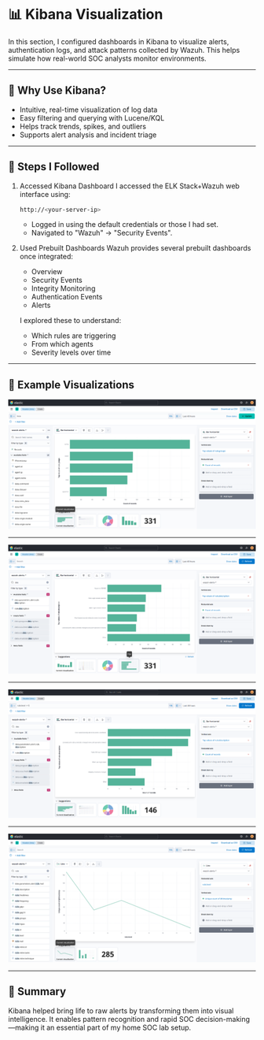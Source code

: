 # 📊 Kibana Visualization
In this section, I configured dashboards in Kibana to visualize alerts, authentication logs, and attack patterns collected by Wazuh. This helps simulate how real-world SOC analysts monitor environments.

---
## 🧠 Why Use Kibana?
- Intuitive, real-time visualization of log data
- Easy filtering and querying with Lucene/KQL
- Helps track trends, spikes, and outliers
- Supports alert analysis and incident triage

 ---
 ## 🔧 Steps I Followed
 1. Accessed Kibana Dashboard
    I accessed the ELK Stack+Wazuh web interface using:
    ```bash
    http://<your-server-ip>
    ```
    - Logged in using the default credentials or those I had set.
    - Navigated to "Wazuh" → "Security Events".

  2. Used Prebuilt Dashboards
     Wazuh provides several prebuilt dashboards once integrated:
      - Overview
      - Security Events
      - Integrity Monitoring
      - Authentication Events
      - Alerts

     I explored these to understand:
      - Which rules are triggering
      - From which agents
      - Severity levels over time
  
---
## 📸 Example Visualizations

![](images/TopGroups.png)

----

![](images/Rules-Count.png)

----

![](images/Rules-Count_Above5.png)

----

![](images/AlertLevelCount.png)


---
## 🧾 Summary
Kibana helped bring life to raw alerts by transforming them into visual intelligence. It enables pattern recognition and rapid SOC decision-making—making it an essential part of my home SOC lab setup.

